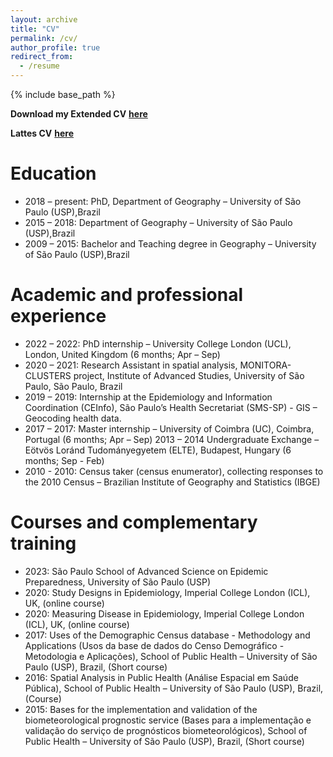 ```yaml
---
layout: archive
title: "CV"
permalink: /cv/
author_profile: true
redirect_from:
  - /resume
---
```


{% include base_path %}

**Download my Extended CV** [**here**](https://drive.google.com/file/d/1B3j9dWexwbHvLwIAOjSYz8aJsWrBc8Vq/view?usp=sharing)  

**Lattes CV** [**here**](http://lattes.cnpq.br/8162203623076185)

Education
======
* 2018 – present:  PhD, Department of Geography – University of São Paulo (USP),Brazil  
* 2015 – 2018:  Department of Geography – University of São Paulo (USP),Brazil  
* 2009 – 2015:  Bachelor and Teaching degree in Geography – University of São Paulo (USP),Brazil 

Academic and professional experience
======
* 2022 – 2022: PhD internship – University College London (UCL), London, United Kingdom (6 months; Apr – Sep)  
* 2020 – 2021: Research Assistant in spatial analysis, MONITORA-CLUSTERS project, Institute of Advanced Studies, University of São Paulo, São Paulo, Brazil  
* 2019 – 2019: Internship at the Epidemiology and Information Coordination (CEInfo), São Paulo’s Health Secretariat (SMS-SP) - GIS – Geocoding health data.  
* 2017 – 2017: Master internship – University of Coimbra (UC), Coimbra, Portugal (6 months; Apr – Sep) 2013 – 2014 Undergraduate Exchange – Eötvös Loránd Tudományegyetem (ELTE), Budapest, Hungary (6 months; Sep - Feb)  
* 2010 - 2010: Census taker (census enumerator), collecting responses to the 2010 Census – Brazilian Institute of Geography and Statistics (IBGE)

Courses and complementary training
======
* 2023: São Paulo School of Advanced Science on Epidemic Preparedness, University of 
São Paulo (USP)
* 2020: Study Designs in Epidemiology, Imperial College London (ICL), UK, (online 
course)
* 2020: Measuring Disease in Epidemiology, Imperial College London (ICL), UK, (online 
course)
* 2017: Uses of the Demographic Census database - Methodology and Applications 
(Usos da base de dados do Censo Demográfico - Metodologia e Aplicações), 
School of Public Health – University of São Paulo (USP), Brazil, (Short course)
* 2016: Spatial Analysis in Public Health (Análise Espacial em Saúde Pública), School of 
Public Health – University of São Paulo (USP), Brazil, (Course)
* 2015: Bases for the implementation and validation of the biometeorological 
prognostic service (Bases para a implementação e validação do serviço de 
prognósticos biometeorológicos), School of Public Health – University of São 
Paulo (USP), Brazil, (Short course)

